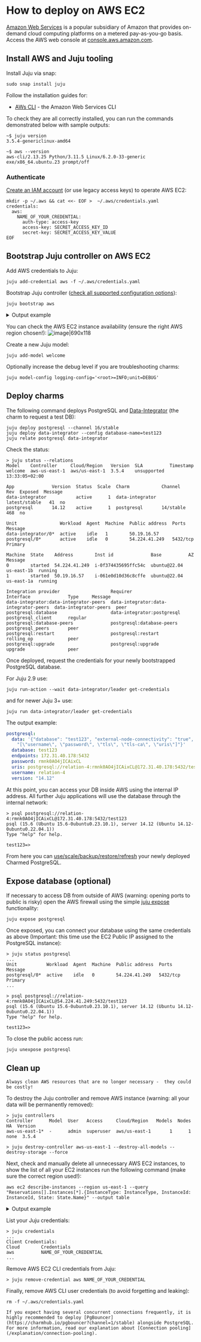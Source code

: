 # How to deploy on AWS EC2

[Amazon Web Services](https://aws.amazon.com/) is a popular subsidiary of Amazon that provides on-demand cloud computing platforms on a metered pay-as-you-go basis. Access the AWS web console at [console.aws.amazon.com](https://console.aws.amazon.com/).

## Install AWS and Juju tooling

Install Juju via snap:
```text
sudo snap install juju
```

Follow the installation guides for:
* [AWs CLI](https://docs.aws.amazon.com/cli/latest/userguide/getting-started-install.html) - the Amazon Web Services CLI

To check they are all correctly installed, you can run the commands demonstrated below with sample outputs:

```text
~$ juju version
3.5.4-genericlinux-amd64

~$ aws --version
aws-cli/2.13.25 Python/3.11.5 Linux/6.2.0-33-generic exe/x86_64.ubuntu.23 prompt/off
```

### Authenticate
[Create an IAM account](https://docs.aws.amazon.com/eks/latest/userguide/getting-started-console.html) (or use legacy access keys) to operate AWS EC2:
```text
mkdir -p ~/.aws && cat <<- EOF >  ~/.aws/credentials.yaml
credentials:
  aws:
    NAME_OF_YOUR_CREDENTIAL:
      auth-type: access-key
      access-key: SECRET_ACCESS_KEY_ID
      secret-key: SECRET_ACCESS_KEY_VALUE
EOF
```

<!--- TODO, teach Juju to use `aws configure` format:
```text
~$ aws configure
AWS Access Key ID [None]: SECRET_ACCESS_KEY_ID
AWS Secret Access Key [None]: SECRET_ACCESS_KEY_VALUE
Default region name [None]: eu-west-3
Default output format [None]:
```
Check AWS credentials:
```text
~$ aws sts get-caller-identity
{
    "UserId": "1234567890",
    "Account": "1234567890",
    "Arn": "arn:aws:iam::1234567890:root"
}
```
--->

## Bootstrap Juju controller on AWS EC2

Add AWS credentials to Juju:

```text
juju add-credential aws -f ~/.aws/credentials.yaml
```

Bootstrap Juju controller ([check all supported configuration options](https://juju.is/docs/juju/amazon-ec2)):

```text
juju bootstrap aws
```
<details><summary>Output example</summary>

```text
> juju bootstrap aws
Creating Juju controller "aws-us-east-1" on aws/us-east-1
Looking for packaged Juju agent version 3.5.4 for amd64
Located Juju agent version 3.5.4-ubuntu-amd64 at https://juju-dist-aws.s3.amazonaws.com/agents/agent/3.5.4/juju-3.5.4-linux-amd64.tgz
Launching controller instance(s) on aws/us-east-1...
 - i-0f4615983d113166d (arch=amd64 mem=8G cores=2)           
Installing Juju agent on bootstrap instance
Waiting for address
Attempting to connect to 54.226.221.6:22
Attempting to connect to 172.31.20.34:22
Connected to 54.226.221.6
Running machine configuration script...
Bootstrap agent now started
Contacting Juju controller at 54.226.221.6 to verify accessibility...

Bootstrap complete, controller "aws-us-east-1" is now available
Controller machines are in the "controller" model

Now you can run
	juju add-model <model-name>
to create a new model to deploy workloads.
```
</details>

<!--TODO: Check this link: [AWS EC2 instance availability](https://us-east-1.console.aws.amazon.com/ec2/home?region=us-east-1#Instances:instanceState=running) -->
You can check the AWS EC2 instance availability (ensure the right AWS region chosen!):
![image|690x118](aws-ec2-availability.png)

Create a new Juju model:

```text
juju add-model welcome
```

Optionally increase the debug level if you are troubleshooting charms:

```text
juju model-config logging-config='<root>=INFO;unit=DEBUG'
```

## Deploy charms

The following command deploys PostgreSQL and [Data-Integrator](https://charmhub.io/data-integrator) (the charm to request a test DB):

```text
juju deploy postgresql --channel 16/stable
juju deploy data-integrator --config database-name=test123
juju relate postgresql data-integrator
```

Check the status:

```text
> juju status --relations
Model    Controller     Cloud/Region   Version  SLA          Timestamp
welcome  aws-us-east-1  aws/us-east-1  3.5.4    unsupported  13:33:05+02:00

App              Version  Status  Scale  Charm            Channel        Rev  Exposed  Message
data-integrator           active      1  data-integrator  latest/stable   41  no       
postgresql       14.12    active      1  postgresql       14/stable      468  no       

Unit                Workload  Agent  Machine  Public address  Ports     Message
data-integrator/0*  active    idle   1        50.19.16.57               
postgresql/0*       active    idle   0        54.224.41.249   5432/tcp  Primary

Machine  State    Address        Inst id              Base          AZ          Message
0        started  54.224.41.249  i-0f374435695ffc54c  ubuntu@22.04  us-east-1b  running
1        started  50.19.16.57    i-061e0d10d36c8cffe  ubuntu@22.04  us-east-1a  running

Integration provider                   Requirer                               Interface              Type     Message
data-integrator:data-integrator-peers  data-integrator:data-integrator-peers  data-integrator-peers  peer     
postgresql:database                    data-integrator:postgresql             postgresql_client      regular  
postgresql:database-peers              postgresql:database-peers              postgresql_peers       peer     
postgresql:restart                     postgresql:restart                     rolling_op             peer     
postgresql:upgrade                     postgresql:upgrade                     upgrade                peer  
```

Once deployed, request the credentials for your newly bootstrapped PostgreSQL database.

For Juju 2.9 use:
```text
juju run-action --wait data-integrator/leader get-credentials
```
and for newer Juju 3+ use:
```text
juju run data-integrator/leader get-credentials
```

The output example:
```yaml
postgresql:
  data: '{"database": "test123", "external-node-connectivity": "true", "requested-secrets":
    "[\"username\", \"password\", \"tls\", \"tls-ca\", \"uris\"]"}'
  database: test123
  endpoints: 172.31.40.178:5432
  password: rmnk0AO4jICAixCL
  uris: postgresql://relation-4:rmnk0AO4jICAixCL@172.31.40.178:5432/test123
  username: relation-4
  version: "14.12"
```

At this point, you can access your DB inside AWS using the internal IP address. All further Juju applications will use the database through the internal network:
```text
> psql postgresql://relation-4:rmnk0AO4jICAixCL@172.31.40.178:5432/test123
psql (15.6 (Ubuntu 15.6-0ubuntu0.23.10.1), server 14.12 (Ubuntu 14.12-0ubuntu0.22.04.1))
Type "help" for help.

test123=> 
```

From here you can [use/scale/backup/restore/refresh](/tutorial/index) your newly deployed Charmed PostgreSQL.

## Expose database (optional)

If necessary to access DB from outside of AWS (warning: opening ports to public is risky) open the AWS firewall using the simple [juju expose](https://juju.is/docs/juju/juju-expose) functionality: 
```text
juju expose postgresql
```

Once exposed, you can connect your database using the same credentials as above (Important: this time use the EC2 Public IP assigned to the PostgreSQL instance):
```text
> juju status postgresql
...
Unit           Workload  Agent  Machine  Public address  Ports     Message
postgresql/0*  active    idle   0        54.224.41.249   5432/tcp  Primary
...

> psql postgresql://relation-4:rmnk0AO4jICAixCL@54.224.41.249:5432/test123
psql (15.6 (Ubuntu 15.6-0ubuntu0.23.10.1), server 14.12 (Ubuntu 14.12-0ubuntu0.22.04.1))
Type "help" for help.

test123=> 
```
To close the public access run:
```text
juju unexpose postgresql
```
## Clean up

```{caution}
Always clean AWS resources that are no longer necessary -  they could be costly!
```

To destroy the Juju controller and remove AWS instance (warning: all your data will be permanently removed):
```text
> juju controllers
Controller      Model  User   Access     Cloud/Region   Models  Nodes    HA  Version
aws-us-east-1*  -      admin  superuser  aws/us-east-1       1      1  none  3.5.4  

> juju destroy-controller aws-us-east-1 --destroy-all-models --destroy-storage --force
```

Next, check and manually delete all unnecessary AWS EC2 instances, to show the list of all your EC2 instances run the following command (make sure the correct region used!): 
```text
aws ec2 describe-instances --region us-east-1 --query "Reservations[].Instances[*].{InstanceType: InstanceType, InstanceId: InstanceId, State: State.Name}" --output table
```
<details><summary>Output example</summary>

```text
-------------------------------------------------------
|                  DescribeInstances                  |
+---------------------+----------------+--------------+
|     InstanceId      | InstanceType   |    State     |
+---------------------+----------------+--------------+
|  i-0f374435695ffc54c|  m7i.large     |  terminated  |
|  i-0e1e8279f6b2a08e0|  m7i.large     |  terminated  |
|  i-061e0d10d36c8cffe|  m7i.large     |  terminated  |
|  i-0f4615983d113166d|  m7i.large     |  terminated  |
+---------------------+----------------+--------------+
```
</details>

List your Juju credentials:
```text
> juju credentials
...
Client Credentials:
Cloud        Credentials
aws          NAME_OF_YOUR_CREDENTIAL
...
```
Remove AWS EC2 CLI credentials from Juju:
```text
> juju remove-credential aws NAME_OF_YOUR_CREDENTIAL
```

Finally, remove AWS CLI user credentials (to avoid forgetting and leaking):
```text
rm -f ~/.aws/credentials.yaml
```

```{note}
If you expect having several concurrent connections frequently, it is highly recommended to deploy [PgBouncer](https://charmhub.io/pgbouncer?channel=1/stable) alongside PostgreSQL. For more information, read our explanation about [Connection pooling](/explanation/connection-pooling).
```

